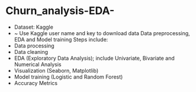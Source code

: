# Churn_analysis-EDA-
- Dataset: Kaggle
- ~ Use Kaggle user name and key to download data
Data preprocessing, EDA and Model training
Steps include:
- Data processing
- Data cleaning
- EDA (Exploratory Data Analysis); include Univariate, Bivariate and Numerical Analysis
- Visualization (Seaborn, Matplotlib)
- Model training (Logistic and Random Forest)
- Accuracy Metrics
